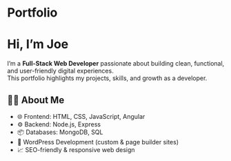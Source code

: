 # Portfolio
#  Hi, I’m Joe

I’m a **Full-Stack Web Developer** passionate about building clean, functional, and user-friendly digital experiences.  
This portfolio highlights my projects, skills, and growth as a developer.

## 🧑‍💻 About Me
- 🌐 Frontend: HTML, CSS, JavaScript, Angular
- ⚙️ Backend: Node.js, Express
- 📦 Databases: MongoDB, SQL
- 🎨 WordPress Development (custom & page builder sites)
- 📈 SEO-friendly & responsive web design
